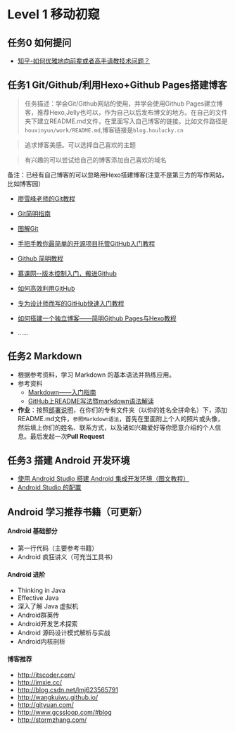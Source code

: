 # Level 1 移动初窥

## 任务0 如何提问

+ [知乎-如何优雅地向前辈或者高手请教技术问题？][1]



## 任务1 Git/Github/利用Hexo+Github Pages搭建博客

> 任务描述：学会Git/Github网站的使用，并学会使用Github Pages建立博客，推荐Hexo,Jelly也可以，作为自己以后发布博文的地方。在自己的文件夹下建立README.md文件，在里面写入自己博客的链接。比如文件路径是`houxinyun/work/README.md`,博客链接是`blog.houlucky.cn`

> 追求博客美感。可以选择自己喜欢的主题

> 有兴趣的可以尝试给自己的博客添加自己喜欢的域名

备注：已经有自己博客的可以忽略用Hexo搭建博客(注意不是第三方的写作网站，比如博客园）

+ [廖雪峰老师的Git教程][3]
+ [Git简明指南][4]
+ [图解Git][5]
+ [手把手教你最简单的开源项目托管GitHub入门教程][6]
+ [Github 简明教程][7]
+ [慕课网--版本控制入门，搬进Github][8]
+ [如何高效利用GitHub][9]
+ [专为设计师而写的GitHub快速入门教程][10]
+ [如何搭建一个独立博客——简明Github Pages与Hexo教程][11]
+ ......





  [1]: https://www.zhihu.com/question/25464141
  [2]: http://www.zhangxinxu.com/wordpress/2015/05/how-to-ask-web-front-question/
  [3]: http://www.liaoxuefeng.com/wiki/0013739516305929606dd18361248578c67b8067c8c017b000/
  [4]: http://www.bootcss.com/p/git-guide/
  [5]: http://marklodato.github.io/visual-git-guide/index-zh-cn.html
  [6]: http://jingyan.baidu.com/article/f7ff0bfc7181492e27bb1360.html
  [7]: http://www.runoob.com/w3cnote/git-guide.html
  [8]: http://www.imooc.com/learn/390
  [9]: http://www.yangzhiping.com/tech/github.html
  [10]: http://www.ui.cn/detail/20957.html
  [11]: http://www.jianshu.com/p/05289a4bc8b2

## 任务2   Markdown
+ 根据参考资料，学习 Markdown 的基本语法并熟练应用。
+ 参考资料
  - [Markdown——入门指南](http://www.jianshu.com/p/1e402922ee32/)
  - [GitHub上README写法暨markdown语法解读](http://www.tuicool.com/articles/zIJrEjn)
+  **作业**：按照[部署说明](https://github.com/CQUPTBeeAndroid/Android-Study)，在你们的专有文件夹（以你的姓名全拼命名）下，添加README.md文件，`参照Markdown语法`，首先在里面附上个人的照片或头像，然后填上你们的姓名、联系方式，以及诸如兴趣爱好等你愿意介绍的个人信息。最后发起一次**Pull Request**  

## 任务3   搭建 Android 开发环境
- [使用 Android Studio 搭建 Android 集成开发环境（图文教程）](http://www.cnblogs.com/smyhvae/p/4022844.html)
- [Android Studio 的配置](https://gold.xitu.io/entry/570b79f071cfe4005fa5cda5)


## Android 学习推荐书籍（可更新）

#### Android 基础部分

- 第一行代码（主要参考书籍）
- Android 疯狂讲义（可充当工具书）

#### Android 进阶
- Thinking in Java
- Effective Java
- 深入了解 Java 虚拟机
- Android群英传
- Android开发艺术探索
- Android 源码设计模式解析与实战
- Android内核剖析

#### 博客推荐
- http://itscoder.com/
- http://imxie.cc/
- http://blog.csdn.net/lmj623565791
- http://wangkuiwu.github.io/
- http://gityuan.com/
- http://www.gcssloop.com/#blog
- http://stormzhang.com/
